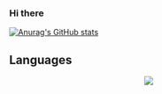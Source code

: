 ### Hi there 

[![Anurag's GitHub stats](https://github-readme-stats.vercel.app/api?username=DrQuic)](https://github.com/anuraghazra/github-readme-stats)
<div align="center">
 <h2 align="left">Languages</h2>
    <img src="https://skillicons.dev/icons?i=c,go,py,linux,bash,postgres,git,kubernetes,docker,neovim,terminal,zig&perline=10" />
</div>
</br>
